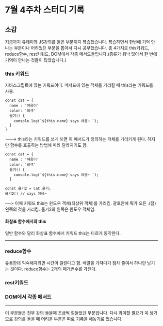 <h1> 7월 4주차 스터디 기록 </h1>

<h2>소감</h2>
지금까지 유데미의 JS강의를 들은 부분까지 복습했습니다. 복습하면서 한번에 기억 안나는 부분이나 어려웠던 부분을 뽑아서 다시 공부했습니다.
총 4가지로 this키워드, reduce함수, rest키워드, DOM에서 각종 메서드들입니다.(종류가 워낙 많아서 한 번에 기억이 안나는 것들이 많았습니다.)

<h3> this 키워드 </h3>
자바스크립트에 있는 키워드이다. 메서드에 있는 객체를 가리킬 때 this라는 키워드를 사용.

```
const cat = {
  name : '야옹이'
  color: '회색'
  울기() {
    console.log(`${this.name} says 야옹~ `);
  }
}

```

---> this라는 키워드를 쓰게 되면 이 메서드가 정의하는 객체를 가리키게 된다.
하지만 함수를 호출하는 방법에 따라 달라지기도 함. 

```
const cat = {
  name : '야옹이'
  color: '회색'
  울기() {
    console.log(`${this.name} says 야옹~ `);
  }

const 울기2 = cat.울기;
울기2() // says 야옹~

```

---> 이때 키워드 this는 윈도우 객체(최상위 객체)를 가리킴. 
괄호안에 뭐가 오든 .(점)왼쪽의 것을 가리킴. 울기2의 왼쪽은 윈도우 객체임. 



<h4> 화살표 함수에서의 this </h4>
일반 함수와 달리 화살표 함수에서 키워드 this는 다르게 동작한다. 


---

<h3> reduce함수 </h3>
유용한데 익숙해지려면 시간이 걸린다고 함. 
배열을 가져다가 점차 줄여서 하나만 남기는 것이다. 
reduce함수는 2개의 매개변수를 가진다. 



<h3> rest키워드 </h3>
<h3> DOM에서 각종 메서드 </h3>

---
이 부분들은 전부 강의 들을때 조금씩 힘들었던 부분입니다. 다시 봐야할 필요가 꼭 생기므로 
강의를 들을 때 어려운 부분은 따로 기록을 해놓기로 했습니다. 
